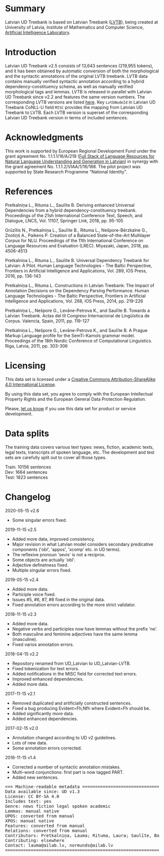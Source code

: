 # Summary

Latvian UD Treebank is based on Latvian Treebank ([LVTB](http://sintakse.korpuss.lv)), being created at University of Latvia, Institute of Mathematics and Computer Science, [Artificial Intelligence Laboratory](http://ailab.lv).

# Introduction

Latvian UD Treebank v2.5 consists of 13,643 sentences (219,955 tokens), and it has been obtained by automatic conversion of both the morphological and the syntactic annotations of the original LVTB treebank. LVTB data contains manually verified syntactic annotation according to a hybrid dependency-constituency schema, as well as manually verified morphological tags and lemmas. LVTB is released in parallel with Latvian UD Treebank since v2.2 and features the same version numbers. The corresponding LVTB versions are listed [here](http://sintakse.korpuss.lv/versions.html). Key `LvtbNodeId` in Latvian UD Treebank CoNLL-U field `MISC` provides the mapping from Latvian UD Treebank to LVTB. Each LVTB version is superset of the corresponding Latvian UD Treebank version in terms of included sentences.

# Acknowledgments

This work is supported by European Regional Development Fund under the grant agreement No. 1.1.1.1/16/A/219 ([Full Stack of Language Resources for Natural Language Understanding and Generation in Latvian](https://github.com/LUMII-AILab/FullStack)) in synergy with the grant agreement No. 1.1.1.2/VIAA/1/16/188. The pilot project was supported by State Research Programme "National Identity".

# References

Pretkalniņa L., Rituma L., Saulīte B. Deriving enhanced Universal Dependencies from a hybrid dependency-constituency treebank. Proceedings of the 21sh International Conference Text, Speech, and Dialogue, LNCS, Vol. 11107, Springer Link, 2018, pp. 95-105

Grūzītis N., Pretkalniņa L., Saulīte B., Rituma L., Nešpore-Bērzkalne G., Znotiņš A., Paikens P. Creation of a Balanced State-of-the-Art Multilayer Corpus for NLU. Proceedings of the 11th International Conference on Language Resources and Evaluation (LREC). Miyazaki, Japan, 2018, pp. 4506-4513

Pretkalniņa L., Rituma L., Saulīte B. Universal Dependency Treebank for Latvian: A Pilot. Human Language Technologies - The Baltic Perspective, Frontiers in Artificial Intelligence and Applications, Vol. 289, IOS Press, 2016, pp. 136-143

Pretkalniņa L., Rituma L. Constructions in Latvian Treebank: The Impact of Annotation Decisions on the Dependency Parsing Performance. Human Language Technologies - The Baltic Perspective, Frontiers in Artificial Intelligence and Applications, Vol. 268, IOS Press, 2014, pp. 219-226

Pretkalniņa L., Nešpore G., Levāne-Petrova K., and Saulīte B. Towards a Latvian Treebank. Actas del III Congreso Internacional de Lingüística de Corpus. Valencia, Spain, 2011, pp. 119-127

Pretkalniņa L., Nešpore G., Levāne-Petrova K., and Saulīte B. A Prague Markup Language profile for the SemTi-Kamols grammar model. Proceedings of the 18th Nordic Conference of Computational Linguistics. Riga, Latvia, 2011, pp. 303-306

# Licensing

This data set is licensed under a [Creative Commons Attribution-ShareAlike 4.0 International License](https://creativecommons.org/licenses/by-sa/4.0/).

By using this data set, you agree to comply with the European Intellectual Property Rights and the European General Data Protection Regulation.

Please, [let us know](mailto:normunds.gruzitis@ailab.lv) if you use this data set for product or service development.

# Data splits

The training data covers various text types: news, fiction, academic texts, legal texts, transcripts of spoken language, etc. The development and test sets are carefully split out to cover all those types.

Train: 10156 sentences\
Dev:    1664 sentences\
Test:   1823 sentences

# Changelog

2020-05-15 v2.6
  * Some singular errors fixed.

2019-11-15 v2.5
  * Added more data, improved consistency.
  * Major revision in what Latvian model considers secondary predicative components ('obl', 'appos', 'xcomp' etc. in UD terms).
  * The reflexive pronoun 'sevis' is not a reciprox.
  * Some objects are actually 'obl'.
  * Adjective definetness fixed.
  * Multiple singular errors fixed.

2019-05-15 v2.4
  * Added more data.
  * Participle voice fixed.
  * Issues #5, #6, #7, #8 fixed in the original data.
  * Fixed annotation errors according to the more strict validator.

2018-11-15 v2.3
  * Added more data.
  * Negative verbs and participles now have lemmas without the prefix 'ne'.
  * Both masculine and feminine adjectives have the same lemma (masculine).
  * Fixed varios annotation errors.

2018-04-15 v2.2
  * Repository renamed from UD_Latvian to UD_Latvian-LVTB.
  * Fixed tokenization for text errors.
  * Added notifications in the MISC field for corrected text errors.
  * Improved enhanced dependencies.
  * Added more data.

2017-11-15 v2.1
  * Removed duplicated and artificially constructed sentences.
  * Fixed a bug producing Evident=Fh,Nfh where Evident=Fh should be.
  * Added significantly more data.
  * Added enhanced dependencies.

2017-02-15 v2.0
  * Annotation changed according to UD v2 guidelines.
  * Lots of new data.
  * Some annotation errors corrected.

2016-11-15 v1.4
  * Corrected a number of syntactic annotation mistakes.
  * Multi-word conjunctions: first part is now tagged PART.
  * Added new sentences.

<pre>
=== Machine-readable metadata =================================================
Data available since: UD v1.3
License: CC BY-SA 4.0
Includes text: yes
Genre: news fiction legal spoken academic
Lemmas: manual native
UPOS: converted from manual
XPOS: manual native
Features: converted from manual
Relations: converted from manual
Contributors: Pretkalniņa, Lauma; Rituma, Laura; Saulīte, Baiba; Nešpore-Bērzkalne, Gunta; Grūzītis, Normunds
Contributing: elsewhere
Contact: lauma@ailab.lv, normunds@ailab.lv
===============================================================================
</pre>
